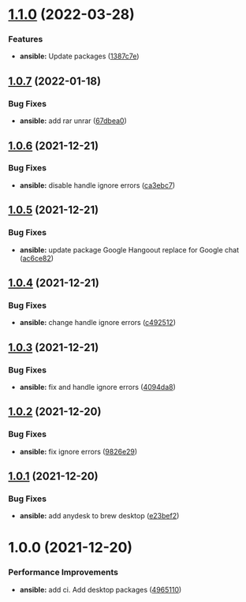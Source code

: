 # [1.1.0](https://github.com/hackwish/ansible-common-mac-desktop/compare/v1.0.7...v1.1.0) (2022-03-28)


### Features

* **ansible:** Update packages ([1387c7e](https://github.com/hackwish/ansible-common-mac-desktop/commit/1387c7e6a9749922d4de1b5296ac8ddc7cc67767))

## [1.0.7](https://github.com/hackwish/ansible-common-mac-desktop/compare/v1.0.6...v1.0.7) (2022-01-18)


### Bug Fixes

* **ansible:** add rar unrar ([67dbea0](https://github.com/hackwish/ansible-common-mac-desktop/commit/67dbea053fa032c04bd90fbd46d4ce3e0fed2550))

## [1.0.6](https://github.com/hackwish/ansible-common-mac-desktop/compare/v1.0.5...v1.0.6) (2021-12-21)


### Bug Fixes

* **ansible:** disable handle ignore errors ([ca3ebc7](https://github.com/hackwish/ansible-common-mac-desktop/commit/ca3ebc737d3d7c2e52d48b719265486733ac2bd0))

## [1.0.5](https://github.com/hackwish/ansible-common-mac-desktop/compare/v1.0.4...v1.0.5) (2021-12-21)


### Bug Fixes

* **ansible:** update package Google Hangoout replace for Google chat ([ac6ce82](https://github.com/hackwish/ansible-common-mac-desktop/commit/ac6ce82b9ca0a440fbd5529fad9d9b393ac0acd0))

## [1.0.4](https://github.com/hackwish/ansible-common-mac-desktop/compare/v1.0.3...v1.0.4) (2021-12-21)


### Bug Fixes

* **ansible:** change handle ignore errors ([c492512](https://github.com/hackwish/ansible-common-mac-desktop/commit/c492512dad271f236ad81b6b3574f0f691b5be98))

## [1.0.3](https://github.com/hackwish/ansible-common-mac-desktop/compare/v1.0.2...v1.0.3) (2021-12-21)


### Bug Fixes

* **ansible:** fix and handle  ignore errors ([4094da8](https://github.com/hackwish/ansible-common-mac-desktop/commit/4094da84a83474155bb868af8bb4568067d49a7b))

## [1.0.2](https://github.com/hackwish/ansible-common-mac-desktop/compare/v1.0.1...v1.0.2) (2021-12-20)


### Bug Fixes

* **ansible:** fix ignore errors ([9826e29](https://github.com/hackwish/ansible-common-mac-desktop/commit/9826e29824fbfc804bbe11fb0c006c70d7c793b4))

## [1.0.1](https://github.com/hackwish/ansible-common-mac-desktop/compare/v1.0.0...v1.0.1) (2021-12-20)


### Bug Fixes

* **ansible:** add anydesk to brew desktop ([e23bef2](https://github.com/hackwish/ansible-common-mac-desktop/commit/e23bef2acfba0b2e7adb7c58e1a543cb78587af4))

# 1.0.0 (2021-12-20)


### Performance Improvements

* **ansible:** add ci. Add desktop packages ([4965110](https://github.com/hackwish/ansible-common-mac-desktop/commit/496511092382d66375c6833559fbe25e6d9b556b))
